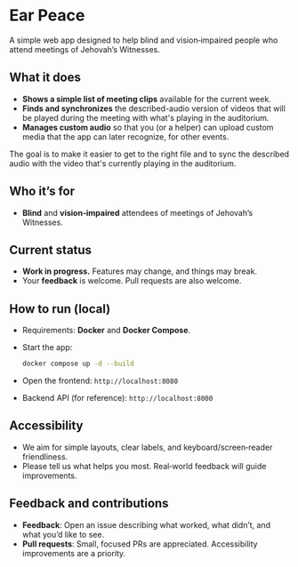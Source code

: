 # Ear Peace

A simple web app designed to help blind and vision‑impaired people who attend meetings of Jehovah’s Witnesses.

## What it does

- **Shows a simple list of meeting clips** available for the current week.
- **Finds and synchronizes** the described-audio version of videos that will be played during the meeting with what's playing in the auditorium.
- **Manages custom audio** so that you (or a helper) can upload custom media that the app can later recognize, for other events.

The goal is to make it easier to get to the right file and to sync the described audio with the video that's currently playing in the auditorium.

## Who it’s for

- **Blind** and **vision‑impaired** attendees of meetings of Jehovah’s Witnesses.

## Current status

- **Work in progress.** Features may change, and things may break.
- Your **feedback** is welcome. Pull requests are also welcome.

## How to run (local)

- Requirements: **Docker** and **Docker Compose**.
- Start the app:

  ```bash
  docker compose up -d --build
  ```

- Open the frontend: `http://localhost:8080`
- Backend API (for reference): `http://localhost:8000`

## Accessibility

- We aim for simple layouts, clear labels, and keyboard/screen‑reader friendliness.
- Please tell us what helps you most. Real‑world feedback will guide improvements.

## Feedback and contributions

- **Feedback**: Open an issue describing what worked, what didn’t, and what you’d like to see.
- **Pull requests**: Small, focused PRs are appreciated. Accessibility improvements are a priority.
